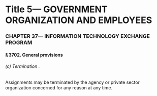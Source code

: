 
# Title 5— GOVERNMENT ORGANIZATION AND EMPLOYEES
### CHAPTER 37— INFORMATION TECHNOLOGY EXCHANGE PROGRAM
#### § 3702. General provisions
###### (c) Termination .

Assignments may be terminated by the agency or private sector organization concerned for any reason at any time.
